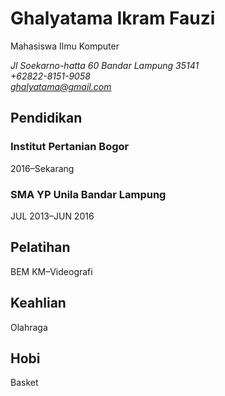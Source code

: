 # Ghalyatama Ikram Fauzi

Mahasiswa Ilmu Komputer

*Jl Soekarno-hatta 60 Bandar Lampung 35141\
+62822-8151-9058\
ghalyatama@gmail.com*

## Pendidikan

### Institut Pertanian Bogor

2016–Sekarang

### SMA YP Unila Bandar Lampung

JUL 2013–JUN 2016

## Pelatihan

BEM KM–Videografi

## Keahlian

Olahraga

## Hobi

Basket
